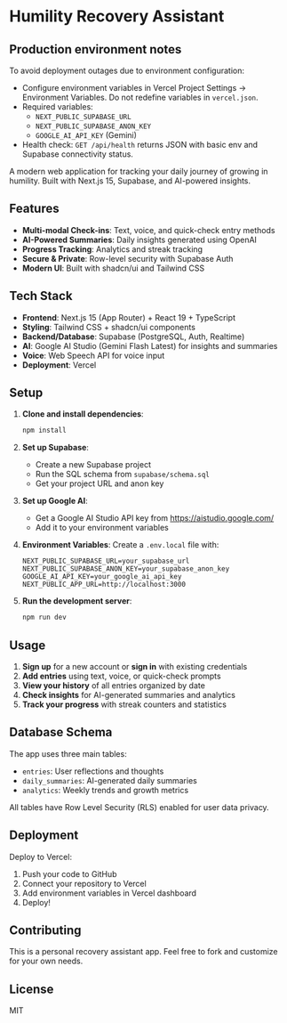 # Humility Recovery Assistant
## Production environment notes

To avoid deployment outages due to environment configuration:

- Configure environment variables in Vercel Project Settings → Environment Variables. Do not redefine variables in `vercel.json`.
- Required variables:
  - `NEXT_PUBLIC_SUPABASE_URL`
  - `NEXT_PUBLIC_SUPABASE_ANON_KEY`
  - `GOOGLE_AI_API_KEY` (Gemini)
- Health check: `GET /api/health` returns JSON with basic env and Supabase connectivity status.


A modern web application for tracking your daily journey of growing in humility. Built with Next.js 15, Supabase, and AI-powered insights.

## Features

- **Multi-modal Check-ins**: Text, voice, and quick-check entry methods
- **AI-Powered Summaries**: Daily insights generated using OpenAI
- **Progress Tracking**: Analytics and streak tracking
- **Secure & Private**: Row-level security with Supabase Auth
- **Modern UI**: Built with shadcn/ui and Tailwind CSS

## Tech Stack

- **Frontend**: Next.js 15 (App Router) + React 19 + TypeScript
- **Styling**: Tailwind CSS + shadcn/ui components
- **Backend/Database**: Supabase (PostgreSQL, Auth, Realtime)
- **AI**: Google AI Studio (Gemini Flash Latest) for insights and summaries
- **Voice**: Web Speech API for voice input
- **Deployment**: Vercel

## Setup

1. **Clone and install dependencies**:
   ```bash
   npm install
   ```

2. **Set up Supabase**:
   - Create a new Supabase project
   - Run the SQL schema from `supabase/schema.sql`
   - Get your project URL and anon key

3. **Set up Google AI**:
   - Get a Google AI Studio API key from https://aistudio.google.com/
   - Add it to your environment variables

4. **Environment Variables**:
   Create a `.env.local` file with:
   ```env
   NEXT_PUBLIC_SUPABASE_URL=your_supabase_url
   NEXT_PUBLIC_SUPABASE_ANON_KEY=your_supabase_anon_key
   GOOGLE_AI_API_KEY=your_google_ai_api_key
   NEXT_PUBLIC_APP_URL=http://localhost:3000
   ```

5. **Run the development server**:
   ```bash
   npm run dev
   ```

## Usage

1. **Sign up** for a new account or **sign in** with existing credentials
2. **Add entries** using text, voice, or quick-check prompts
3. **View your history** of all entries organized by date
4. **Check insights** for AI-generated summaries and analytics
5. **Track your progress** with streak counters and statistics

## Database Schema

The app uses three main tables:
- `entries`: User reflections and thoughts
- `daily_summaries`: AI-generated daily summaries
- `analytics`: Weekly trends and growth metrics

All tables have Row Level Security (RLS) enabled for user data privacy.

## Deployment

Deploy to Vercel:
1. Push your code to GitHub
2. Connect your repository to Vercel
3. Add environment variables in Vercel dashboard
4. Deploy!

## Contributing

This is a personal recovery assistant app. Feel free to fork and customize for your own needs.

## License

MIT